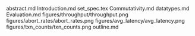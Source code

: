 abstract.md
Introduction.md
set_spec.tex
Commutativity.md
datatypes.md
Evaluation.md
figures/throughput/throughput.png
figures/abort_rates/abort_rates.png
figures/avg_latency/avg_latency.png
figures/txn_counts/txn_counts.png
outline.md